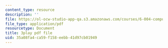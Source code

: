 ```yaml
---
content_type: resource
description: ''
file: https://ol-ocw-studio-app-qa.s3.amazonaws.com/courses/6-004-computation-structures-spring-2017/35a08fa4ca59f158eebb41d97cb01949_RiD2xxcrsxg.pdf
file_type: application/pdf
resourcetype: Document
title: 3play pdf file
uid: 35a08fa4-ca59-f158-eebb-41d97cb01949
---
```


